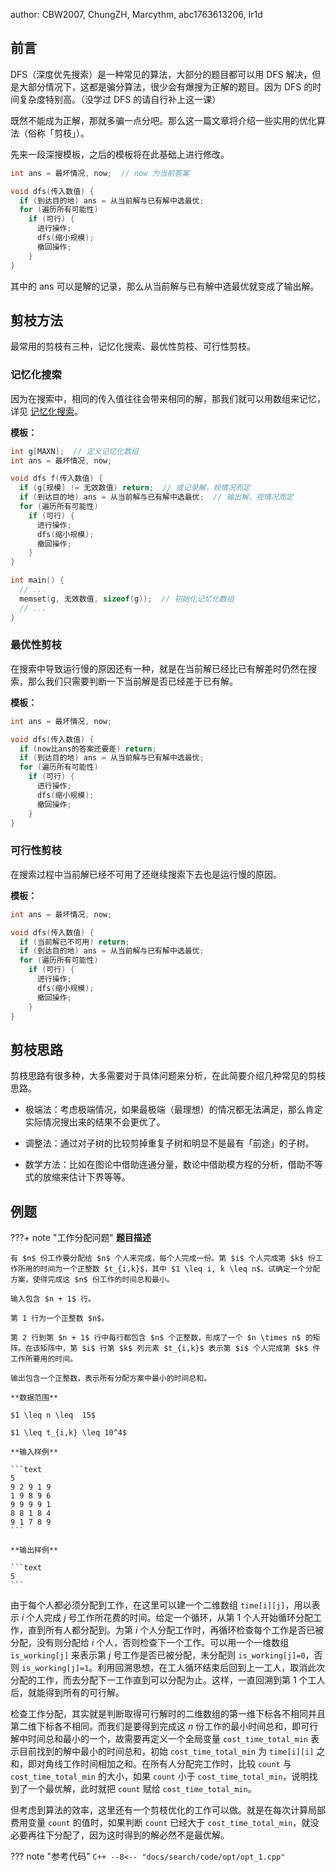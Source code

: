 author: CBW2007, ChungZH, Marcythm, abc1763613206, Ir1d

## 前言

DFS（深度优先搜索）是一种常见的算法，大部分的题目都可以用 DFS 解决，但是大部分情况下，这都是骗分算法，很少会有爆搜为正解的题目。因为 DFS 的时间复杂度特别高。（没学过 DFS 的请自行补上这一课）

既然不能成为正解，那就多骗一点分吧。那么这一篇文章将介绍一些实用的优化算法（俗称「剪枝」）。

先来一段深搜模板，之后的模板将在此基础上进行修改。

```cpp
int ans = 最坏情况, now;  // now 为当前答案

void dfs(传入数值) {
  if (到达目的地) ans = 从当前解与已有解中选最优;
  for (遍历所有可能性)
    if (可行) {
      进行操作;
      dfs(缩小规模);
      撤回操作;
    }
}
```

其中的 ans 可以是解的记录，那么从当前解与已有解中选最优就变成了输出解。

## 剪枝方法

最常用的剪枝有三种，记忆化搜索、最优性剪枝、可行性剪枝。

### 记忆化搜索

因为在搜索中，相同的传入值往往会带来相同的解，那我们就可以用数组来记忆，详见 [记忆化搜索](memo.md)。

**模板：**

```cpp
int g[MAXN];  // 定义记忆化数组
int ans = 最坏情况, now;

void dfs f(传入数值) {
  if (g[规模] != 无效数值) return;  // 或记录解，视情况而定
  if (到达目的地) ans = 从当前解与已有解中选最优;  // 输出解，视情况而定
  for (遍历所有可能性)
    if (可行) {
      进行操作;
      dfs(缩小规模);
      撤回操作;
    }
}

int main() {
  // ...
  memset(g, 无效数值, sizeof(g));  // 初始化记忆化数组
  // ...
}
```

### 最优性剪枝

在搜索中导致运行慢的原因还有一种，就是在当前解已经比已有解差时仍然在搜索，那么我们只需要判断一下当前解是否已经差于已有解。

**模板：**

```cpp
int ans = 最坏情况, now;

void dfs(传入数值) {
  if (now比ans的答案还要差) return;
  if (到达目的地) ans = 从当前解与已有解中选最优;
  for (遍历所有可能性)
    if (可行) {
      进行操作;
      dfs(缩小规模);
      撤回操作;
    }
}
```

### 可行性剪枝

在搜索过程中当前解已经不可用了还继续搜索下去也是运行慢的原因。

**模板：**

```cpp
int ans = 最坏情况, now;

void dfs(传入数值) {
  if (当前解已不可用) return;
  if (到达目的地) ans = 从当前解与已有解中选最优;
  for (遍历所有可能性)
    if (可行) {
      进行操作;
      dfs(缩小规模);
      撤回操作;
    }
}
```

## 剪枝思路

剪枝思路有很多种，大多需要对于具体问题来分析，在此简要介绍几种常见的剪枝思路。

-   极端法：考虑极端情况，如果最极端（最理想）的情况都无法满足，那么肯定实际情况搜出来的结果不会更优了。

-   调整法：通过对子树的比较剪掉重复子树和明显不是最有「前途」的子树。

-   数学方法：比如在图论中借助连通分量，数论中借助模方程的分析，借助不等式的放缩来估计下界等等。

## 例题

???+ note "工作分配问题"
    **题目描述**
    
    有 $n$ 份工作要分配给 $n$ 个人来完成，每个人完成一份。第 $i$ 个人完成第 $k$ 份工作所用的时间为一个正整数 $t_{i,k}$，其中 $1 \leq i, k \leq n$。试确定一个分配方案，使得完成这 $n$ 份工作的时间总和最小。
    
    输入包含 $n + 1$ 行。
    
    第 1 行为一个正整数 $n$。
    
    第 2 行到第 $n + 1$ 行中每行都包含 $n$ 个正整数，形成了一个 $n \times n$ 的矩阵。在该矩阵中，第 $i$ 行第 $k$ 列元素 $t_{i,k}$ 表示第 $i$ 个人完成第 $k$ 件工作所要用的时间。
    
    输出包含一个正整数，表示所有分配方案中最小的时间总和。
    
    **数据范围**
    
    $1 \leq n \leq  15$
    
    $1 \leq t_{i,k} \leq 10^4$
    
    **输入样例**
    
    ```text
    5
    9 2 9 1 9
    1 9 8 9 6
    9 9 9 9 1
    8 8 1 8 4
    9 1 7 8 9
    ```
    
    **输出样例**
    
    ```text
    5
    ```

由于每个人都必须分配到工作，在这里可以建一个二维数组 `time[i][j]`，用以表示 $i$ 个人完成 $j$ 号工作所花费的时间。给定一个循环，从第 1 个人开始循环分配工作，直到所有人都分配到。为第 $i$ 个人分配工作时，再循环检查每个工作是否已被分配，没有则分配给 $i$ 个人，否则检查下一个工作。可以用一个一维数组 `is_working[j]` 来表示第 $j$ 号工作是否已被分配，未分配则 `is_working[j]=0`，否则 `is_working[j]=1`。利用回溯思想，在工人循环结束后回到上一工人，取消此次分配的工作，而去分配下一工作直到可以分配为止。这样，一直回溯到第 1 个工人后，就能得到所有的可行解。

检查工作分配，其实就是判断取得可行解时的二维数组的第一维下标各不相同并且第二维下标各不相同。而我们是要得到完成这 $n$ 份工作的最小时间总和，即可行解中时间总和最小的一个，故需要再定义一个全局变量 `cost_time_total_min` 表示目前找到的解中最小的时间总和，初始 `cost_time_total_min` 为 `time[i][i]` 之和，即对角线工作时间相加之和。在所有人分配完工作时，比较 `count` 与 `cost_time_total_min` 的大小，如果 `count` 小于 `cost_time_total_min`，说明找到了一个最优解，此时就把 `count` 赋给 `cost_time_total_min`。

但考虑到算法的效率，这里还有一个剪枝优化的工作可以做。就是在每次计算局部费用变量 `count` 的值时，如果判断 `count` 已经大于 `cost_time_total_min`，就没必要再往下分配了，因为这时得到的解必然不是最优解。

??? note "参考代码"
    ```C++
    --8<-- "docs/search/code/opt/opt_1.cpp"
    ```
